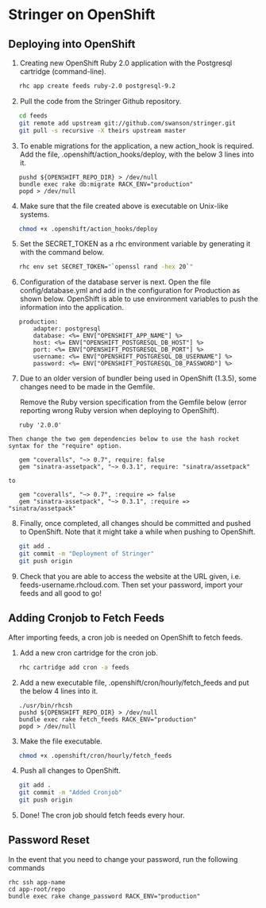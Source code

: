 Stringer on OpenShift
========================

Deploying into OpenShift
------------------------

1. Creating new OpenShift Ruby 2.0 application with the Postgresql cartridge (command-line).

 ```sh
    rhc app create feeds ruby-2.0 postgresql-9.2
 ```

2. Pull the code from the Stringer Github repository.

 ```sh
	cd feeds
	git remote add upstream git://github.com/swanson/stringer.git
	git pull -s recursive -X theirs upstream master
 ```

3. To enable migrations for the application, a new action_hook is required. Add the file, .openshift/action_hooks/deploy,  with the below 3 lines into it.

 ```
	pushd ${OPENSHIFT_REPO_DIR} > /dev/null
	bundle exec rake db:migrate RACK_ENV="production"
	popd > /dev/null
 ```

4. Make sure that the file created above is executable on Unix-like systems.

 ```sh
    chmod +x .openshift/action_hooks/deploy
 ```

5. Set the SECRET_TOKEN as a rhc environment variable by generating it with the command below.

 ```sh
    rhc env set SECRET_TOKEN="`openssl rand -hex 20`"
 ```

6. Configuration of the database server is next. Open the file config/database.yml and add in the configuration for Production as shown below. OpenShift is able to use environment variables to push the information into the application.

 ```
	production:
		adapter: postgresql
		database: <%= ENV["OPENSHIFT_APP_NAME"] %>
		host: <%= ENV["OPENSHIFT_POSTGRESQL_DB_HOST"] %>
		port: <%= ENV["OPENSHIFT_POSTGRESQL_DB_PORT"] %>
		username: <%= ENV["OPENSHIFT_POSTGRESQL_DB_USERNAME"] %>
		password: <%= ENV["OPENSHIFT_POSTGRESQL_DB_PASSWORD"] %> 
 ```

7. Due to an older version of bundler being used in OpenShift (1.3.5), some changes need to be made in the Gemfile. 

	Remove the Ruby version specification from the Gemfile below (error reporting wrong Ruby version when deploying to OpenShift). 

 ```
	ruby '2.0.0'
 ```

	Then change the two gem dependencies below to use the hash rocket syntax for the "require" option.

 ```
	gem "coveralls", "~> 0.7", require: false
	gem "sinatra-assetpack", "~> 0.3.1", require: "sinatra/assetpack"
 ```
	to
 ```
	gem "coveralls", "~> 0.7", :require => false
	gem "sinatra-assetpack", "~> 0.3.1", :require => "sinatra/assetpack"
 ```

8. Finally, once completed, all changes should be committed and pushed to OpenShift. Note that it might take a while when pushing to OpenShift.

 ```sh
	git add .
	git commit -m "Deployment of Stringer"
	git push origin
 ```

9. Check that you are able to access the website at the URL given, i.e. feeds-username.rhcloud.com. Then set your password, import your feeds and all good to go!


Adding Cronjob to Fetch Feeds
-----------------------------

After importing feeds, a cron job is needed on OpenShift to fetch feeds. 

1. Add a new cron cartridge for the cron job.

 ```sh
    rhc cartridge add cron -a feeds
 ```

2. Add a new executable file, .openshift/cron/hourly/fetch_feeds and put the below 4 lines into it. 

 ```
	./usr/bin/rhcsh
	pushd ${OPENSHIFT_REPO_DIR} > /dev/null
	bundle exec rake fetch_feeds RACK_ENV="production"
	popd > /dev/null
 ```

3. Make the file executable.

 ```sh
    chmod +x .openshift/cron/hourly/fetch_feeds
 ```

4. Push all changes to OpenShift.

 ```sh
	git add .
	git commit -m "Added Cronjob"
	git push origin
 ```

5. Done! The cron job should fetch feeds every hour.

Password Reset
--------------
In the event that you need to change your password, run the following commands
```
rhc ssh app-name
cd app-root/repo	
bundle exec rake change_password RACK_ENV="production"
```

